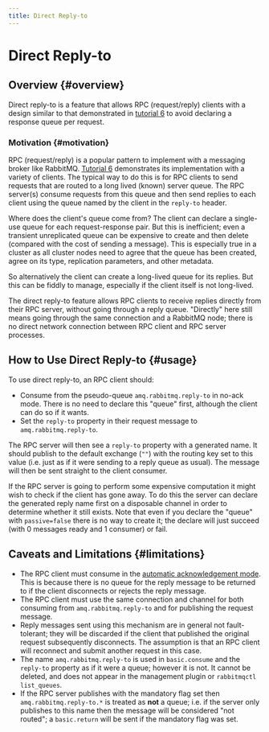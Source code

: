 ```yaml
---
title: Direct Reply-to
---
```

<!--
Copyright (c) 2005-2023 Broadcom. All Rights Reserved. The term "Broadcom" refers to Broadcom Inc. and/or its subsidiaries.

All rights reserved. This program and the accompanying materials
are made available under the terms of the under the Apache License,
Version 2.0 (the "License”); you may not use this file except in compliance
with the License. You may obtain a copy of the License at

https://www.apache.org/licenses/LICENSE-2.0

Unless required by applicable law or agreed to in writing, software
distributed under the License is distributed on an "AS IS" BASIS,
WITHOUT WARRANTIES OR CONDITIONS OF ANY KIND, either express or implied.
See the License for the specific language governing permissions and
limitations under the License.
-->

# Direct Reply-to

## Overview {#overview}

Direct reply-to is a feature that allows RPC (request/reply) clients with a design
similar to that demonstrated in [tutorial 6](./getstarted) to avoid
declaring a response queue per request.

### Motivation {#motivation}

RPC (request/reply) is a popular pattern to implement with a messaging broker
like RabbitMQ. [Tutorial 6](./getstarted) demonstrates its implementation
with a variety of clients. The typical way to do this is for RPC clients to
send requests that are routed to a long lived (known) server queue. The RPC server(s)
consume requests from this queue and then send replies to each client
using the queue named by the client in the <code>reply-to</code>
header.

Where does the client's queue come from? The client can
declare a single-use queue for each request-response pair. But
this is inefficient; even a transient unreplicated queue can be
expensive to create and then delete (compared with the cost of
sending a message). This is especially true in a cluster as all
cluster nodes need to agree that the queue has been created,
agree on its type, replication parameters, and other metadata.

So alternatively the client can create a long-lived queue for
its replies. But this can be fiddly to manage, especially if the
client itself is not long-lived.

The direct reply-to feature allows RPC clients to receive
replies directly from their RPC server, without going through a
reply queue. "Directly" here still means going through the same connection
and a RabbitMQ node; there is no direct network connection
between RPC client and RPC server processes.


## How to Use Direct Reply-to {#usage}

To use direct reply-to, an RPC client should:

<ul>
  <li>
    Consume from the pseudo-queue
    <code>amq.rabbitmq.reply-to</code> in no-ack mode. There is no
    need to declare this "queue" first, although the client can do
    so if it wants.
  </li>
  <li>
    Set the <code>reply-to</code> property in their request message to
    <code>amq.rabbitmq.reply-to</code>.
  </li>
</ul>

The RPC server will then see a <code>reply-to</code> property
with a generated name. It should publish to the default exchange
(``""``) with the routing key set to this value (i.e. just as if
it were sending to a reply queue as usual). The message will
then be sent straight to the client consumer.

If the RPC server is going to perform some expensive computation
it might wish to check if the client has gone away. To do this
the server can declare the generated reply name first on a
disposable channel in order to determine whether it still
exists. Note that even if you declare the "queue" with
<code>passive=false</code> there is no way to create it; the
declare will just succeed (with 0 messages ready and 1 consumer)
or fail.

## Caveats and Limitations {#limitations}

<ul>
  <li>
    The RPC client must consume in the <a href="./confirms">automatic acknowledgement mode</a>.
    This is because there is no queue for the reply message to be returned to if the
    client disconnects or rejects the reply message.
  </li>
  <li>
    The RPC client must use the same connection and channel for
    both consuming from <code>amq.rabbitmq.reply-to</code> and
    for publishing the request message.
  </li>
  <li>
    Reply messages sent using this mechanism are in general not
    fault-tolerant; they will be discarded if the client that
    published the original request subsequently disconnects. The
    assumption is that an RPC client will reconnect and submit
    another request in this case.
  </li>
  <li>
    The name <code>amq.rabbitmq.reply-to</code> is used in
    <code>basic.consume</code> and the <code>reply-to</code>
    property as if it were a queue; however it is not. It cannot
    be deleted, and does not appear in the management plugin or
    <code>rabbitmqctl list_queues</code>.
  </li>
  <li>
    If the RPC server publishes with the mandatory flag set then
    <code>amq.rabbitmq.reply-to.*</code> is treated as <b>not</b>
    a queue; i.e. if the server only publishes to this name then
    the message will be considered "not routed"; a
    <code>basic.return</code> will be sent if the mandatory flag
    was set.
  </li>
</ul>
